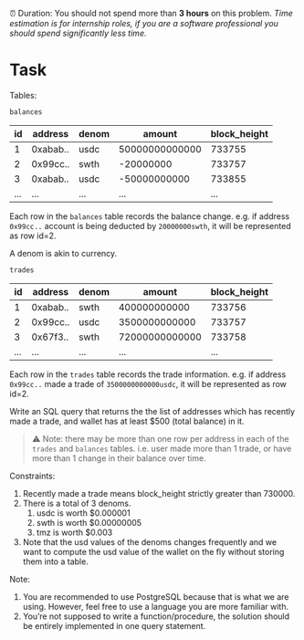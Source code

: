 
⏰ Duration: You should not spend more than **3 hours** on this problem.
*Time estimation is for internship roles, if you are a software professional you should spend significantly less time.*



# Task

Tables:

`balances`

| id | address | denom | amount | block_height |
| --- | --- | --- | --- | --- |
| 1 | 0xabab.. | usdc | 50000000000000 | 733755 |
| 2 | 0x99cc.. | swth | -20000000 | 733757 |
| 3 | 0xabab.. | usdc | -50000000000 | 733855 |
| ... | ... | ... | ... | ... |

Each row in the `balances` table records the balance change. e.g. if address `0x99cc..` account is being deducted by `20000000swth`, it will be represented as row id=2.

A denom is akin to currency.

`trades`

| id | address | denom | amount | block_height |
| --- | --- | --- | --- | --- |
| 1 | 0xabab.. | swth | 400000000000 | 733756 |
| 2 | 0x99cc.. | usdc | 3500000000000 | 733757 |
| 3 | 0x67f3.. | swth | 72000000000000 | 733758 |
| ... | ... | ... | ... | ... |

Each row in the `trades` table records the trade information. e.g. if address `0x99cc..` made a trade of `3500000000000usdc`, it will be represented as row id=2.

Write an SQL query that returns the the list of addresses which has recently made a trade, and wallet has at least $500 (total balance) in it.


> ⚠️ Note: there may be more than one row per address in each of the `trades` and `balances` tables.
>i.e. user made more than 1 trade, or have more than 1 change in their balance over time.



Constraints:

1. Recently made a trade means block_height strictly greater than 730000.
2. There is a total of 3 denoms.
    1. usdc is worth $0.000001
    2. swth is worth $0.00000005
    3. tmz is worth $0.003
3. Note that the usd values of the denoms changes frequently and we want to compute the usd value of the wallet on the fly without storing them into a table.

Note:

1. You are recommended to use PostgreSQL because that is what we are using. However, feel free to use a language you are more familiar with.
2. You’re not supposed to write a function/procedure, the solution should be entirely implemented in one query statement.
